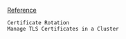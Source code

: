 [Reference](https://kubernetes.io/docs/tasks/tls/managing-tls-in-a-cluster/)

```
Certificate Rotation
Manage TLS Certificates in a Cluster
```
